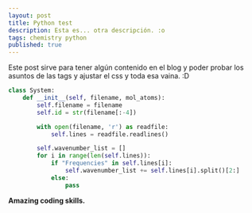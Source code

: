 ```yaml
---
layout: post
title: Python test
description: Esta es... otra descripción. :o
tags: chemistry python
published: true
---
```



<div class="message">
  Este post sirve para tener algún contenido en el blog y poder probar los asuntos de las tags y ajustar el css y toda esa vaina. :D
</div>

```python
class System:
    def __init__(self, filename, mol_atoms):
        self.filename = filename
        self.id = str(filename[:-4])

        with open(filename, 'r') as readfile:
            self.lines = readfile.readlines()

        self.wavenumber_list = []
        for i in range(len(self.lines)):
            if "Frequencies" in self.lines[i]:
                self.wavenumber_list += self.lines[i].split()[2:]
            else:
                pass
```

**Amazing coding skills.**
